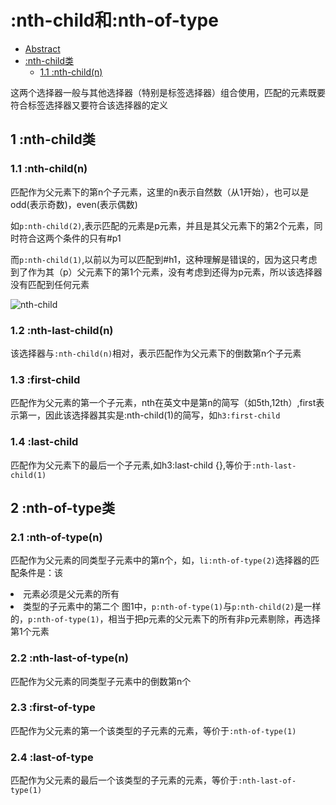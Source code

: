 # :nth-child和:nth-of-type

- [Abstract](#abstract)
- [:nth-child类](#1-:nth-child类)
  - [1.1 :nth-child(n)](#1.1-:nth-child(n))

这两个选择器一般与其他选择器（特别是标签选择器）组合使用，匹配的元素既要符合标签选择器又要符合该选择器的定义

## 1 :nth-child类



### 1.1 :nth-child(n)

匹配作为父元素下的第n个子元素，这里的n表示自然数（从1开始），也可以是odd(表示奇数)，even(表示偶数)

如`p:nth-child(2)`,表示匹配的元素是p元素，并且是其父元素下的第2个元素，同时符合这两个条件的只有#p1

而`p:nth-child(1)`,以前以为可以匹配到#h1，这种理解是错误的，因为这只考虑到了作为其（p）父元素下的第1个元素，没有考虑到还得为p元素，所以该选择器没有匹配到任何元素

![nth-child](https://github.com/stormzhangbx/front-end-note/blob/master/css/image/nth-child.png "图1")

### 1.2 :nth-last-child(n)

该选择器与`:nth-child(n)`相对，表示匹配作为父元素下的倒数第n个子元素

### 1.3 :first-child

匹配作为父元素的第一个子元素，nth在英文中是第n的简写（如5th,12th）,first表示第一，因此该选择器其实是:nth-child(1)的简写，如`h3:first-child`

### 1.4 :last-child

匹配作为父元素下的最后一个子元素,如h3:last-child {},等价于`:nth-last-child(1)`

## 2 :nth-of-type类

### 2.1 :nth-of-type(n)

匹配作为父元素的同类型子元素中的第n个，如，`li:nth-of-type(2)`选择器的匹配条件是：该<li>元素必须是父元素的所有<li>类型的子元素中的第二个
图1中，`p:nth-of-type(1)`与`p:nth-child(2)`是一样的，`p:nth-of-type(1)`，相当于把p元素的父元素下的所有非p元素剔除，再选择第1个元素

### 2.2 :nth-last-of-type(n)

匹配作为父元素的同类型子元素中的倒数第n个

### 2.3 :first-of-type

匹配作为父元素的第一个该类型的子元素的元素，等价于`:nth-of-type(1)`

### 2.4 :last-of-type

匹配作为父元素的最后一个该类型的子元素的元素，等价于`:nth-last-of-type(1)`
